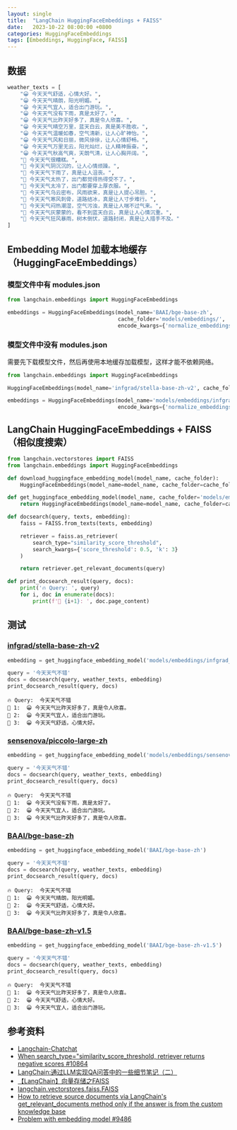 ```yaml
---
layout: single
title:  "LangChain HuggingFaceEmbeddings + FAISS"
date:   2023-10-22 08:00:00 +0800
categories: HuggingFaceEmbeddings
tags: [Embeddings, HuggingFace, FAISS]
---
```


## 数据
```py
weather_texts = [
    "😀 今天天气舒适，心情大好。",
    "😀 今天天气晴朗，阳光明媚。",
    "😀 今天天气宜人，适合出门游玩。",
    "😀 今天天气没有下雨，真是太好了。",
    "😀 今天天气比昨天好多了，真是令人欣喜。",
    "😀 今天天气晴空万里，蓝天白云，真是美不胜收。",
    "😀 今天天气温暖如春，空气清新，让人心旷神怡。",
    "😀 今天天气风和日丽，微风徐徐，让人心情舒畅。",
    "😀 今天天气万里无云，阳光灿烂，让人精神振奋。",
    "😀 今天天气秋高气爽，天朗气清，让人心胸开阔。",
    "🥶 今天天气很糟糕。",
    "🥶 今天天气阴沉沉的，让人心情烦躁。",
    "🥶 今天天气下雨了，真是让人沮丧。",
    "🥶 今天天气太热了，出门都觉得热得受不了。",
    "🥶 今天天气太冷了，出门都要穿上厚衣服。",
    "🥶 今天天气乌云密布，风雨欲来，真是让人提心吊胆。",
    "🥶 今天天气寒风刺骨，道路结冰，真是让人寸步难行。",
    "🥶 今天天气闷热潮湿，空气污浊，真是让人喘不过气来。",
    "🥶 今天天气灰蒙蒙的，看不到蓝天白云，真是让人心情沉重。",
    "🥶 今天天气狂风暴雨，树木倒伏，道路封闭，真是让人措手不及。"
]
```

## Embedding Model 加载本地缓存（HuggingFaceEmbeddings）
### 模型文件中有 modules.json
```py
from langchain.embeddings import HuggingFaceEmbeddings

embeddings = HuggingFaceEmbeddings(model_name='BAAI/bge-base-zh', 
                                   cache_folder='models/embeddings/', 
                                   encode_kwargs={'normalize_embeddings': True})
```

### 模型文件中没有 modules.json
需要先下载模型文件，然后再使用本地缓存加载模型，这样才能不依赖网络。

```py
from langchain.embeddings import HuggingFaceEmbeddings

HuggingFaceEmbeddings(model_name='infgrad/stella-base-zh-v2', cache_folder='models/embeddings/')

embeddings = HuggingFaceEmbeddings(model_name='models/embeddings/infgrad_stella-base-zh-v2', 
                                   encode_kwargs={'normalize_embeddings': True})
```

## LangChain HuggingFaceEmbeddings + FAISS（相似度搜索）
```py
from langchain.vectorstores import FAISS
from langchain.embeddings import HuggingFaceEmbeddings

def download_huggingface_embedding_model(model_name, cache_folder):
    HuggingFaceEmbeddings(model_name=model_name, cache_folder=cache_folder)

def get_huggingface_embedding_model(model_name, cache_folder='models/embeddings/', encode_kwargs={'normalize_embeddings': True}):
    return HuggingFaceEmbeddings(model_name=model_name, cache_folder=cache_folder, encode_kwargs=encode_kwargs)

def docsearch(query, texts, embedding):
    faiss = FAISS.from_texts(texts, embedding)

    retriever = faiss.as_retriever(
        search_type="similarity_score_threshold",
        search_kwargs={'score_threshold': 0.5, 'k': 3}
    )

    return retriever.get_relevant_documents(query)

def print_docsearch_result(query, docs):
    print('🔥 Query: ', query)
    for i, doc in enumerate(docs):
        print(f'📕 {i+1}: ', doc.page_content)
```

## 测试
### [infgrad/stella-base-zh-v2](https://huggingface.co/infgrad/stella-base-zh-v2)
```py
embedding = get_huggingface_embedding_model('models/embeddings/infgrad_stella-base-zh-v2')

query = '今天天气不错'
docs = docsearch(query, weather_texts, embedding)
print_docsearch_result(query, docs)
```
```
🔥 Query:  今天天气不错
📕 1:  😀 今天天气比昨天好多了，真是令人欣喜。
📕 2:  😀 今天天气宜人，适合出门游玩。
📕 3:  😀 今天天气舒适，心情大好。
```

### [sensenova/piccolo-large-zh](https://huggingface.co/sensenova/piccolo-large-zh)
```py
embedding = get_huggingface_embedding_model('models/embeddings/sensenova_piccolo-large-zh')

query = '今天天气不错'
docs = docsearch(query, weather_texts, embedding)
print_docsearch_result(query, docs)
```
```
🔥 Query:  今天天气不错
📕 1:  😀 今天天气没有下雨，真是太好了。
📕 2:  😀 今天天气宜人，适合出门游玩。
📕 3:  😀 今天天气比昨天好多了，真是令人欣喜。
```

### [BAAI/bge-base-zh](https://huggingface.co/BAAI/bge-base-zh)
```py
embedding = get_huggingface_embedding_model('BAAI/bge-base-zh')

query = '今天天气不错'
docs = docsearch(query, weather_texts, embedding)
print_docsearch_result(query, docs)
```
```
🔥 Query:  今天天气不错
📕 1:  😀 今天天气晴朗，阳光明媚。
📕 2:  😀 今天天气舒适，心情大好。
📕 3:  😀 今天天气比昨天好多了，真是令人欣喜。
```

### [BAAI/bge-base-zh-v1.5](https://huggingface.co/BAAI/bge-base-zh-v1.5)
```py
embedding = get_huggingface_embedding_model('BAAI/bge-base-zh-v1.5')

query = '今天天气不错'
docs = docsearch(query, weather_texts, embedding)
print_docsearch_result(query, docs)
```
```
🔥 Query:  今天天气不错
📕 1:  😀 今天天气比昨天好多了，真是令人欣喜。
📕 2:  😀 今天天气舒适，心情大好。
📕 3:  😀 今天天气宜人，适合出门游玩。
```

## 参考资料
* [Langchain-Chatchat](https://github.com/chatchat-space/Langchain-Chatchat)
* [When search_type="similarity_score_threshold, retriever returns negative scores #10864](https://github.com/langchain-ai/langchain/issues/10864)
* [LangChain:通过LLM实现QA问答中的一些细节笔记（二）](https://zhuanlan.zhihu.com/p/627439522)
* [【LangChain】向量存储之FAISS](https://blog.csdn.net/u013066244/article/details/132014791)
* [langchain.vectorstores.faiss.FAISS](https://api.python.langchain.com/en/latest/vectorstores/langchain.vectorstores.faiss.FAISS.html)
* [How to retrieve source documents via LangChain's get_relevant_documents method only if the answer is from the custom knowledge base](https://stackoverflow.com/questions/77178370/how-to-retrieve-source-documents-via-langchains-get-relevant-documents-method-o)
* [Problem with embedding model #9486](https://github.com/langchain-ai/langchain/issues/9486)
